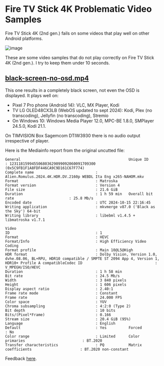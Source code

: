 # Fire TV Stick 4K Problematic Video Samples
Fire TV Stick 4K (2nd gen.) fails on some videos that play well on other Android platforms.

![image](https://github.com/user-attachments/assets/792af13e-5c01-4c28-836d-48ed154abb1a)

These are some video samples that do not play correctly on Fire TV Stick 4K (2nd gen.).
I try to keep them under 10 seconds.

## [black-screen-no-osd.mp4](https://github.com/colemar/fire-tv-stick-4k-problematic-video-samples/raw/refs/heads/main/video/black-screen-no-osd.mp4)
This one results in a completely black screen, not even the OSD is displayed.
It plays well on:
- Pixel 7 Pro phone (Android 14): VLC, MX Player, Kodi
- TV LG OLED48CX3LB (WebOS updated to sept 2024): Kodi, Plex (no transcoding), Jellyfin (no transcoding), Stremio
- On Windows 10: Windows Media Player 12.0, MPC-BE 1.8.0, SMPlayer 24.5.0, Kodi 21.1.

On TIMVISION Box Sagemcom DTIW3930 there is no audio output irrespective of player.

Here is the Mediainfo report from the original uncutted file:
```
General                                                 Unique ID                                : 123118159945506803629099092060091709300 (0x5C9FB1F1A8FDF446CA9C9D161C67F774)
Complete name                            : Alien.Romulus.2024.4K.HDR.DV.2160p WEBDL Ita Eng x265-NAHOM.mkv
Format                                   : Matroska
Format version                           : Version 4
File size                                : 21.6 GiB
Duration                                 : 1 h 59 min   Overall bit rate                         : 25.8 Mb/s
Encoded date                             : UTC 2024-10-15 22:16:45                                              Writing application                      : mkvmerge v87.0 ('Black as the Sky') 64-bit
Writing library                          : libebml v1.4.5 + libmatroska v1.7.1

Video
ID                                       : 1
Format                                   : HEVC
Format/Info                              : High Efficiency Video Coding
Format profile                           : Main 10@L5@High
HDR format                               : Dolby Vision, Version 1.0, dvhe.08.06, BL+RPU, HDR10 compatible / SMPTE ST 2094 App 4, Version 1, HDR10+ Profile A compatibleCodec ID                                 : V_MPEGH/ISO/HEVC
Duration                                 : 1 h 58 min
Bit rate                                 : 24.5 Mb/s
Width                                    : 3 840 pixels
Height                                   : 1 606 pixels
Display aspect ratio                     : 2.40:1
Frame rate mode                          : Constant
Frame rate                               : 24.000 FPS
Color space                              : YUV
Chroma subsampling                       : 4:2:0 (Type 2)
Bit depth                                : 10 bits
Bits/(Pixel*Frame)                       : 0.166
Stream size                              : 20.4 GiB (95%)                                                       Language                                 : English
Default                                  : Yes          Forced                                   : No
Color range                              : Limited      Color primaries                          : BT.2020
Transfer characteristics                 : PQ           Matrix coefficients                      : BT.2020 non-constant
```
Feedback [here](https://www.reddit.com/r/firetvstick/comments/1g7mv91/fire_tv_stick_4k_does_not_play_some_pretty_common/).
